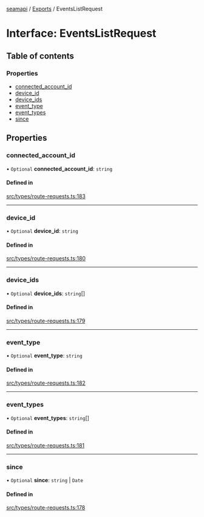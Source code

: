 [seamapi](../README.md) / [Exports](../modules.md) / EventsListRequest

# Interface: EventsListRequest

## Table of contents

### Properties

- [connected\_account\_id](EventsListRequest.md#connected_account_id)
- [device\_id](EventsListRequest.md#device_id)
- [device\_ids](EventsListRequest.md#device_ids)
- [event\_type](EventsListRequest.md#event_type)
- [event\_types](EventsListRequest.md#event_types)
- [since](EventsListRequest.md#since)

## Properties

### connected\_account\_id

• `Optional` **connected\_account\_id**: `string`

#### Defined in

[src/types/route-requests.ts:183](https://github.com/seamapi/javascript/blob/main/src/types/route-requests.ts#L183)

___

### device\_id

• `Optional` **device\_id**: `string`

#### Defined in

[src/types/route-requests.ts:180](https://github.com/seamapi/javascript/blob/main/src/types/route-requests.ts#L180)

___

### device\_ids

• `Optional` **device\_ids**: `string`[]

#### Defined in

[src/types/route-requests.ts:179](https://github.com/seamapi/javascript/blob/main/src/types/route-requests.ts#L179)

___

### event\_type

• `Optional` **event\_type**: `string`

#### Defined in

[src/types/route-requests.ts:182](https://github.com/seamapi/javascript/blob/main/src/types/route-requests.ts#L182)

___

### event\_types

• `Optional` **event\_types**: `string`[]

#### Defined in

[src/types/route-requests.ts:181](https://github.com/seamapi/javascript/blob/main/src/types/route-requests.ts#L181)

___

### since

• `Optional` **since**: `string` \| `Date`

#### Defined in

[src/types/route-requests.ts:178](https://github.com/seamapi/javascript/blob/main/src/types/route-requests.ts#L178)
